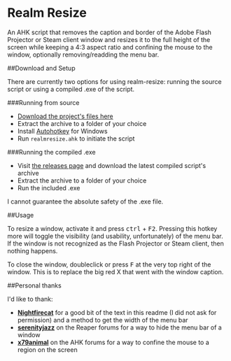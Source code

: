 # Realm Resize
An AHK script that removes the caption and border of the Adobe Flash Projector or Steam client window and resizes it to the full height of the screen while keeping a 4:3 aspect ratio and confining the mouse to the window, optionally removing/readding the menu bar.

##Download and Setup

There are currently two options for using realm-resize: running the source script or using a compiled .exe of the script.

###Running from source

* [Download the project's files here](https://github.com/Saiapatsu/realm-resize/zipball/master)
* Extract the archive to a folder of your choice
* Install [Autohotkey](http://ahkscript.org/) for Windows
* Run `realmresize.ahk` to initiate the script

###Running the compiled .exe

* Visit [the releases page](https://github.com/Saiapatsu/realm-resize/releases) and download the latest compiled script's archive
* Extract the archive to a folder of your choice
* Run the included .exe

I cannot guarantee the absolute safety of the .exe file.

##Usage

To resize a window, activate it and press <kbd>ctrl</kbd> + <kbd>F2</kbd>. Pressing this hotkey more will toggle the visibility (and usability, unfortunately) of the menu bar. If the window is not recognized as the Flash Projector or Steam client, then nothing happens.

To close the window, doubleclick or press <kbd>F</kbd> at the very top right of the window. This is to replace the big red X that went with the window caption.

##Personal thanks

I'd like to thank:
* **[Nightfirecat](https://github.com/nightfirecat)** for a good bit of the text in this readme (I did not ask for permission) and a method to get the width of the menu bar
* **[serenityjazz](http://forum.cockos.com/showthread.php?t=58784)** on the Reaper forums for a way to hide the menu bar of a window
* **[x79animal](https://autohotkey.com/board/topic/61753-confining-mouse-to-a-window/)** on the AHK forums for a way to confine the mouse to a region on the screen
